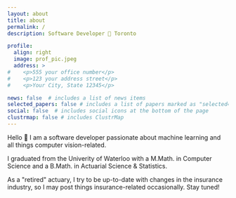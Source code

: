 ```yaml
---
layout: about
title: about
permalink: /
description: Software Developer 📍 Toronto

profile:
  align: right
  image: prof_pic.jpeg
  address: >
#    <p>555 your office number</p>
#    <p>123 your address street</p>
#    <p>Your City, State 12345</p>

news: false  # includes a list of news items
selected_papers: false # includes a list of papers marked as "selected={true}"
social: false  # includes social icons at the bottom of the page
clustrmap: false # includes ClustrMap
---
```


Hello 👋  I am a software developer passionate about machine learning and all things computer vision-related.

I graduated from the Univerity of Waterloo with a M.Math. in Computer Science and a B.Math. in Actuarial Science & Statistics.

As a "retired" actuary, I try to be up-to-date with changes in the insurance industry, so I may post things insurance-related occasionally. Stay tuned!